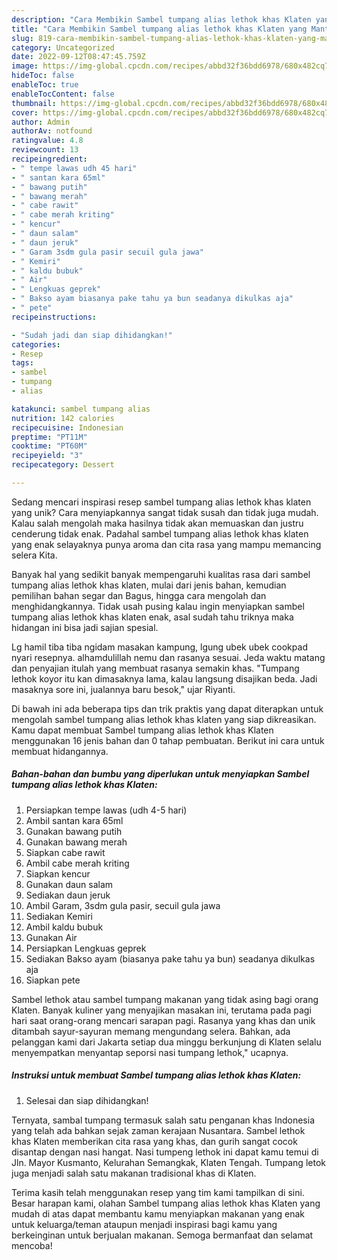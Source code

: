```yaml
---
description: "Cara Membikin Sambel tumpang alias lethok khas Klaten yang Mantap"
title: "Cara Membikin Sambel tumpang alias lethok khas Klaten yang Mantap"
slug: 819-cara-membikin-sambel-tumpang-alias-lethok-khas-klaten-yang-mantap
category: Uncategorized
date: 2022-09-12T08:47:45.759Z
image: https://img-global.cpcdn.com/recipes/abbd32f36bdd6978/680x482cq70/sambel-tumpang-alias-lethok-khas-klaten-foto-resep-utama.jpg
hideToc: false
enableToc: true
enableTocContent: false
thumbnail: https://img-global.cpcdn.com/recipes/abbd32f36bdd6978/680x482cq70/sambel-tumpang-alias-lethok-khas-klaten-foto-resep-utama.jpg
cover: https://img-global.cpcdn.com/recipes/abbd32f36bdd6978/680x482cq70/sambel-tumpang-alias-lethok-khas-klaten-foto-resep-utama.jpg
author: Admin
authorAv: notfound
ratingvalue: 4.8
reviewcount: 13
recipeingredient:
- " tempe lawas udh 45 hari"
- " santan kara 65ml"
- " bawang putih"
- " bawang merah"
- " cabe rawit"
- " cabe merah kriting"
- " kencur"
- " daun salam"
- " daun jeruk"
- " Garam 3sdm gula pasir secuil gula jawa"
- " Kemiri"
- " kaldu bubuk"
- " Air"
- " Lengkuas geprek"
- " Bakso ayam biasanya pake tahu ya bun seadanya dikulkas aja"
- " pete"
recipeinstructions:

- "Sudah jadi dan siap dihidangkan!"
categories:
- Resep
tags:
- sambel
- tumpang
- alias

katakunci: sambel tumpang alias 
nutrition: 142 calories
recipecuisine: Indonesian
preptime: "PT11M"
cooktime: "PT60M"
recipeyield: "3"
recipecategory: Dessert

---
```





Sedang mencari inspirasi resep sambel tumpang alias lethok khas klaten yang unik? Cara menyiapkannya sangat tidak susah dan tidak juga mudah. Kalau salah mengolah maka hasilnya tidak akan memuaskan dan justru cenderung tidak enak. Padahal sambel tumpang alias lethok khas klaten yang enak selayaknya punya aroma dan cita rasa yang mampu memancing selera Kita.





Banyak hal yang sedikit banyak mempengaruhi kualitas rasa dari sambel tumpang alias lethok khas klaten, mulai dari jenis bahan, kemudian pemilihan bahan segar dan Bagus, hingga cara mengolah dan menghidangkannya. Tidak usah pusing kalau ingin menyiapkan sambel tumpang alias lethok khas klaten enak,      asal sudah tahu triknya maka hidangan ini bisa jadi sajian spesial.














Lg hamil tiba tiba ngidam masakan kampung, lgung ubek ubek cookpad nyari resepnya. alhamdulillah nemu dan rasanya sesuai. Jeda waktu matang dan penyajian itulah yang membuat rasanya semakin khas. &#34;Tumpang lethok koyor itu kan dimasaknya lama, kalau langsung disajikan beda. Jadi masaknya sore ini, jualannya baru besok,&#34; ujar Riyanti.






Di bawah ini ada beberapa tips dan trik praktis yang dapat diterapkan untuk mengolah sambel tumpang alias lethok khas klaten yang siap dikreasikan. Kamu dapat membuat Sambel tumpang alias lethok khas Klaten menggunakan 16 jenis bahan dan 0 tahap pembuatan. Berikut ini cara untuk membuat hidangannya.

<!--inarticleads1-->

##### Bahan-bahan dan bumbu yang diperlukan untuk menyiapkan Sambel tumpang alias lethok khas Klaten:

1. Persiapkan  tempe lawas (udh 4-5 hari)
1. Ambil  santan kara 65ml
1. Gunakan  bawang putih
1. Gunakan  bawang merah
1. Siapkan  cabe rawit
1. Ambil  cabe merah kriting
1. Siapkan  kencur
1. Gunakan  daun salam
1. Sediakan  daun jeruk
1. Ambil  Garam, 3sdm gula pasir, secuil gula jawa
1. Sediakan  Kemiri
1. Ambil  kaldu bubuk
1. Gunakan  Air
1. Persiapkan  Lengkuas geprek
1. Sediakan  Bakso ayam (biasanya pake tahu ya bun) seadanya dikulkas aja
1. Siapkan  pete


Sambel lethok atau sambel tumpang makanan yang tidak asing bagi orang Klaten. Banyak kuliner yang menyajikan masakan ini, terutama pada pagi hari saat orang-orang mencari sarapan pagi. Rasanya yang khas dan unik ditambah sayur-sayuran memang mengundang selera. Bahkan, ada pelanggan kami dari Jakarta setiap dua minggu berkunjung di Klaten selalu menyempatkan menyantap seporsi nasi tumpang lethok,&#34; ucapnya. 

<!--inarticleads2-->

##### Instruksi untuk membuat Sambel tumpang alias lethok khas Klaten:


1. Selesai dan siap dihidangkan!

Ternyata, sambal tumpang termasuk salah satu penganan khas Indonesia yang telah ada bahkan sejak zaman kerajaan Nusantara. Sambel lethok khas Klaten memberikan cita rasa yang khas, dan gurih sangat cocok disantap dengan nasi hangat. Nasi tumpeng lethok ini dapat kamu temui di Jln. Mayor Kusmanto, Kelurahan Semangkak, Klaten Tengah. Tumpang letok juga menjadi salah satu makanan tradisional khas di Klaten. 

Terima kasih telah menggunakan resep yang tim kami tampilkan di sini. Besar harapan kami, olahan Sambel tumpang alias lethok khas Klaten yang mudah di atas dapat membantu kamu menyiapkan makanan yang enak untuk keluarga/teman ataupun menjadi inspirasi bagi kamu yang berkeinginan untuk berjualan makanan. Semoga bermanfaat dan selamat mencoba!
